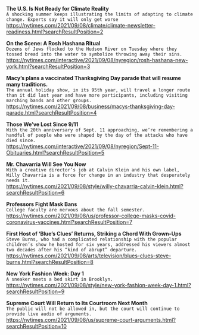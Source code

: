 **The U.S. Is Not Ready for Climate Reality**\
`A shocking summer keeps illustrating the limits of adapting to climate change. Experts say it will only get worse`\
https://nytimes.com/2021/09/08/climate/climate-newsletter-readiness.html?searchResultPosition=2

**On the Scene: A Rosh Hashana Ritual**\
`Dozens of Jews flocked to the Hudson River on Tuesday where they tossed bread into the water to symbolize throwing away their sins. `\
https://nytimes.com/interactive/2021/09/08/nyregion/rosh-hashana-new-york.html?searchResultPosition=3

**Macy’s plans a vaccinated Thanksgiving Day parade that will resume many traditions.**\
`The annual holiday show, in its 95th year, will travel a longer route than it did last year and have more participants, including visiting marching bands and other groups.`\
https://nytimes.com/2021/09/08/business/macys-thanksgiving-day-parade.html?searchResultPosition=4

**Those We’ve Lost Since 9/11**\
`With the 20th anniversary of Sept. 11 approaching, we’re remembering a handful of people who were shaped by the day of the attacks who have died since.`\
https://nytimes.com/interactive/2021/09/08/nyregion/Sept-11-Obituaries.html?searchResultPosition=5

**Mr. Chavarria Will See You Now**\
`With a creative director’s job at Calvin Klein and his own label, Willy Chavarria is a force for change in an industry that desperately needs it.`\
https://nytimes.com/2021/09/08/style/willy-chavarria-calvin-klein.html?searchResultPosition=6

**Professors Fight Mask Bans**\
`College faculty are nervous about the fall semester.`\
https://nytimes.com/2021/09/08/us/professor-college-masks-covid-coronavirus-vaccines.html?searchResultPosition=7

**First Host of ‘Blue’s Clues’ Returns, Striking a Chord With Grown-Ups**\
`Steve Burns, who had a complicated relationship with the popular children’s show he hosted for six years, addressed his viewers almost two decades after his “kind of abrupt” departure.`\
https://nytimes.com/2021/09/08/arts/television/blues-clues-steve-burns.html?searchResultPosition=8

**New York Fashion Week: Day 1**\
`A sneaker meets a bed skirt in Brooklyn.`\
https://nytimes.com/2021/09/08/style/new-york-fashion-week-day-1.html?searchResultPosition=9

**Supreme Court Will Return to Its Courtroom Next Month**\
`The public will not be allowed in, but the court will continue to provide live audio of arguments.`\
https://nytimes.com/2021/09/08/us/supreme-court-arguments.html?searchResultPosition=10

